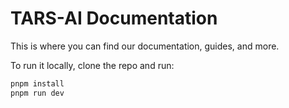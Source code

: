 # TARS-AI Documentation

This is where you can find our documentation, guides, and more.

To run it locally, clone the repo and run:

```bash
pnpm install
pnpm run dev
```
